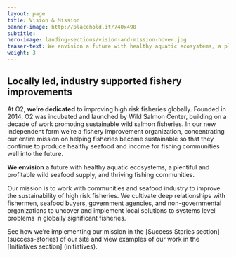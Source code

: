 ```yaml
---
layout: page 
title: Vision & Mission
banner-image: http://placehold.it/740x490
subtitle: 
hero-image: landing-sections/vision-and-mission-hover.jpg
teaser-text: We envision a future with healthy aquatic ecosystems, a plentiful and profitable wild seafood supply, and thriving fishing communities.
weight: 3
---
```


## Locally led, industry supported fishery improvements

 At O2, **we’re dedicated** to improving high risk fisheries globally. Founded in 2014, O2 was incubated and launched by Wild Salmon Center, building on a decade of work promoting sustainable wild salmon fisheries. In our new independent form we’re a fishery improvement organization, concentrating our entire mission on helping fisheries become sustainable so that they continue to produce healthy seafood and income for fishing communities well into the future. 

  **We envision** a future with healthy aquatic ecosystems, a plentiful and profitable wild seafood supply, and thriving fishing communities.

Our mission is to work with communities and seafood industry to improve the sustainability of high risk  fisheries. We cultivate deep relationships with fishermen, seafood buyers, government agencies, and non-governmental organizations to uncover and implement local solutions to systems level problems in globally significant fisheries.

See how we’re implementing our mission in the [Success Stories section] (success-stories) of our site and view examples of our work in the [Initiatives section] (initiatives).

